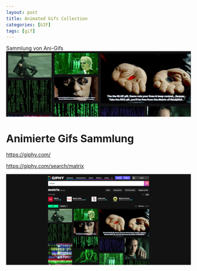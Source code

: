 ```yaml
---
layout: post
title: Animated Gifs Collection 
categories: [GIF]
tags: [gif]
--- 
```

Sammlung von Ani-Gifs 
![](/pic/Screenshot_2021-01-27%20Matrix%20GIFs%20-%20Find%20Share%20on%20GIPHY-crop.png)

# Animierte Gifs Sammlung 

https://giphy.com/ 

https://giphy.com/search/matrix 


![](/pic/Screenshot_2021-01-27%20Matrix%20GIFs%20-%20Find%20Share%20on%20GIPHY.png)